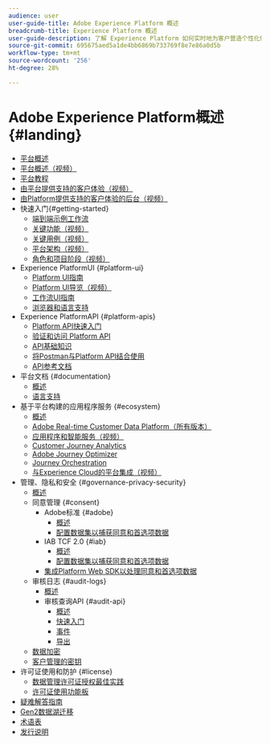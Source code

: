 ```yaml
---
audience: user
user-guide-title: Adobe Experience Platform 概述
breadcrumb-title: Experience Platform 概述
user-guide-description: 了解 Experience Platform 如何实时地为客户营造个性化体验。
source-git-commit: 695675aed5a1de4bb6869b733769f8e7e86a0d5b
workflow-type: tm+mt
source-wordcount: '256'
ht-degree: 28%

---
```



# Adobe Experience Platform概述 {#landing}

* [平台概述](home.md)
* [平台概述（视频）](video/platform-overview.md)
* [平台教程](https://experienceleague.adobe.com/docs/platform-learn/tutorials/overview.html?lang=zh-Hans)
* [由平台提供支持的客户体验（视频）](video/customer-experience.md)
* [由Platform提供支持的客户体验的后台（视频）](video/customer-experience-bts.md)
* 快速入门{#getting-started}
   * [端到端示例工作流](end-to-end-tutorial.md)
   * [关键功能（视频）](video/key-capabilities.md)
   * [关键用例（视频）](video/platform-use-cases.md)
   * [平台架构（视频）](video/platform-architecture.md)
   * [角色和项目阶段（视频）](video/roles-project-phases.md)
* Experience PlatformUI {#platform-ui}
   * [Platform UI指南](ui-guide.md)
   * [Platform UI导览（视频）](video/platform-ui.md)
   * [工作流UI指南](workflows.md)
   * [浏览器和语言支持](browser-language-support.md)
* Experience PlatformAPI {#platform-apis}
   * [Platform API快速入门](api-guide.md)
   * [验证和访问 Platform API](api-authentication.md)
   * [API基础知识](api-fundamentals.md)
   * [将Postman与Platform API结合使用](postman.md)
   * [API参考文档](https://www.adobe.com/go/platform-api-reference-en)
* 平台文档 {#documentation}
   * [概述](documentation/overview.md)
   * [语言支持](documentation/language-support.md)
* 基于平台构建的应用程序服务 {#ecosystem}
   * [概述](application-services.md)
   * [Adobe Real-time Customer Data Platform（所有版本）](https://experienceleague.adobe.com/docs/real-time-customer-data-platform.html)
   * [应用程序和智能服务（视频）](video/application-intelligent-services.md)
   * [Customer Journey Analytics](https://experienceleague.adobe.com/docs/customer-journey-analytics.html)
   * [Adobe Journey Optimizer](https://experienceleague.adobe.com/docs/journey-optimizer.html?lang=zh-Hans)
   * [Journey Orchestration](https://experienceleague.adobe.com/docs/journey-orchestration.html)
   * [与Experience Cloud的平台集成（视频）](video/experience-cloud-integrations.md)
* 管理、隐私和安全 {#governance-privacy-security}
   * [概述](./governance-privacy-security/overview.md)
   * 同意管理 {#consent}
      * Adobe标准 {#adobe}
         * [概述](./governance-privacy-security/consent/adobe/overview.md)
         * [配置数据集以捕获同意和首选项数据](./governance-privacy-security/consent/adobe/dataset.md)
      * IAB TCF 2.0 {#iab}
         * [概述](./governance-privacy-security/consent/iab/overview.md)
         * [配置数据集以捕获同意和首选项数据](./governance-privacy-security/consent/iab/dataset.md)
      * [集成Platform Web SDK以处理同意和首选项数据](./governance-privacy-security/consent/sdk.md)
   * 审核日志 {#audit-logs}
      * [概述](./governance-privacy-security/audit-logs/overview.md)
      * 审核查询API {#audit-api}
         * [概述](./governance-privacy-security/audit-logs/api/overview.md)
         * [快速入门](./governance-privacy-security/audit-logs/api/getting-started.md)
         * [事件](./governance-privacy-security/audit-logs/api/events.md)
         * [导出](./governance-privacy-security/audit-logs/api/export.md)
   * [数据加密](./governance-privacy-security/encryption.md)
   * [客户管理的密钥](./governance-privacy-security/customer-managed-keys.md)
* 许可证使用和防护 {#license}
   * [数据管理许可证授权最佳实践](./license-usage-and-guardrails/data-management-best-practices.md)
   * [许可证使用功能板](./license-usage-and-guardrails/license-usage-dashboard.md)
* [疑难解答指南](troubleshooting.md)
* [Gen2数据湖迁移](adls2-gen2-migration.md)
* [术语表](glossary.md)
* [发行说明](https://www.adobe.com/go/platform-release-notes_cn)
